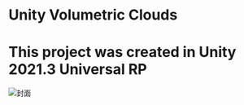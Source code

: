 # Unity Volumetric Clouds

# This project was created in Unity 2021.3 Universal RP

![封面](https://user-images.githubusercontent.com/129722386/234274632-ec756723-2a36-4028-a897-d5888cf8fec0.png)
